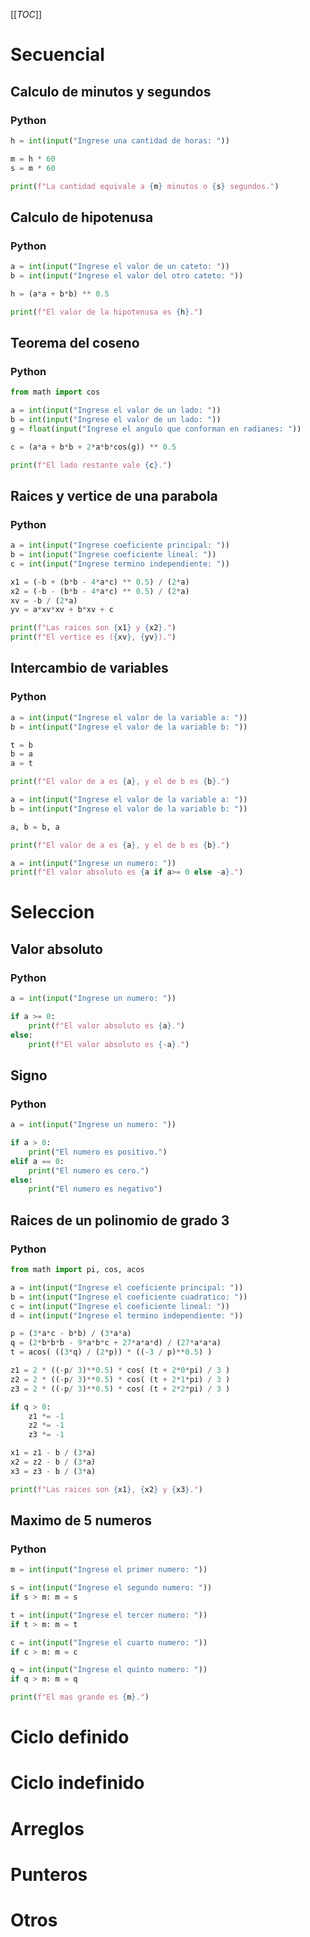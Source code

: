 [[_TOC_]]

# Secuencial

## Calculo de minutos y segundos

### Python

```python
h = int(input("Ingrese una cantidad de horas: "))

m = h * 60
s = m * 60

print(f"La cantidad equivale a {m} minutos o {s} segundos.")
```

## Calculo de hipotenusa

### Python

```python
a = int(input("Ingrese el valor de un cateto: "))
b = int(input("Ingrese el valor del otro cateto: "))

h = (a*a + b*b) ** 0.5

print(f"El valor de la hipotenusa es {h}.")
```

## Teorema del coseno

### Python

```python
from math import cos

a = int(input("Ingrese el valor de un lado: "))
b = int(input("Ingrese el valor de un lado: "))
g = float(input("Ingrese el angulo que conforman en radianes: "))

c = (a*a + b*b + 2*a*b*cos(g)) ** 0.5

print(f"El lado restante vale {c}.")
```

## Raices y vertice de una parabola

### Python

```python
a = int(input("Ingrese coeficiente principal: "))
b = int(input("Ingrese coeficiente lineal: "))
c = int(input("Ingrese termino independiente: "))

x1 = (-b + (b*b - 4*a*c) ** 0.5) / (2*a)
x2 = (-b - (b*b - 4*a*c) ** 0.5) / (2*a)
xv = -b / (2*a)
yv = a*xv*xv + b*xv + c

print(f"Las raices son {x1} y {x2}.")
print(f"El vertice es ({xv}, {yv}).")
```

## Intercambio de variables

### Python

```python
a = int(input("Ingrese el valor de la variable a: "))
b = int(input("Ingrese el valor de la variable b: "))

t = b
b = a
a = t

print(f"El valor de a es {a}, y el de b es {b}.")
```

```python
a = int(input("Ingrese el valor de la variable a: "))
b = int(input("Ingrese el valor de la variable b: "))

a, b = b, a

print(f"El valor de a es {a}, y el de b es {b}.")
```

```python
a = int(input("Ingrese un numero: "))
print(f"El valor absoluto es {a if a>= 0 else -a}.")
```

# Seleccion

## Valor absoluto

### Python

```python
a = int(input("Ingrese un numero: "))

if a >= 0:
    print(f"El valor absoluto es {a}.")
else:
    print(f"El valor absoluto es {-a}.")
```

## Signo

### Python

```python
a = int(input("Ingrese un numero: "))

if a > 0:
    print("El numero es positivo.")
elif a == 0:
    print("El numero es cero.")
else:
    print("El numero es negativo")
```

## Raices de un polinomio de grado 3

### Python

```python
from math import pi, cos, acos

a = int(input("Ingrese el coeficiente principal: "))
b = int(input("Ingrese el coeficiente cuadratico: "))
c = int(input("Ingrese el coeficiente lineal: "))
d = int(input("Ingrese el termino independiente: "))

p = (3*a*c - b*b) / (3*a*a)
q = (2*b*b*b - 9*a*b*c + 27*a*a*d) / (27*a*a*a)
t = acos( ((3*q) / (2*p)) * ((-3 / p)**0.5) )

z1 = 2 * ((-p/ 3)**0.5) * cos( (t + 2*0*pi) / 3 )
z2 = 2 * ((-p/ 3)**0.5) * cos( (t + 2*1*pi) / 3 )
z3 = 2 * ((-p/ 3)**0.5) * cos( (t + 2*2*pi) / 3 )

if q > 0:
    z1 *= -1
    z2 *= -1
    z3 *= -1

x1 = z1 - b / (3*a)
x2 = z2 - b / (3*a)
x3 = z3 - b / (3*a)

print(f"Las raices son {x1}, {x2} y {x3}.")
```

## Maximo de 5 numeros

### Python

```python
m = int(input("Ingrese el primer numero: "))

s = int(input("Ingrese el segundo numero: "))
if s > m: m = s

t = int(input("Ingrese el tercer numero: "))
if t > m: m = t

c = int(input("Ingrese el cuarto numero: "))
if c > m: m = c

q = int(input("Ingrese el quinto numero: "))
if q > m: m = q

print(f"El mas grande es {m}.")
```

# Ciclo definido

# Ciclo indefinido

# Arreglos

# Punteros

# Otros
